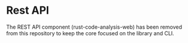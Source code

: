 # Rest API

The REST API component (rust-code-analysis-web) has been removed from this repository to keep the core focused on the library and CLI.
